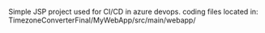 Simple JSP project used for CI/CD in azure devops.
coding files located in: TimezoneConverterFinal/MyWebApp/src/main/webapp/



